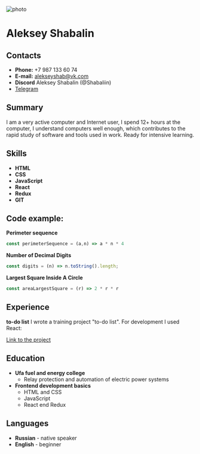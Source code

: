 ![photo](https://hhcdn.ru/photo/591937889.jpeg?t=1647332843&h=ZWy5kMU8omfG32cWc_v0lw "photo")
# Aleksey Shabalin
## Contacts
* **Phone:** +7 987 133 60 74  
* **E-mail:** alekseyshab@vk.com
* **Discord** Aleksey Shabalin (@Shabaliin)  
* [Telegram](https://t.me/alekseyshaab "https://t.me/alekseyshaab")

## Summary
I am a very active computer and Internet user, I spend 12+ hours at the computer, I understand computers well enough, which contributes to the rapid study of software and tools used in work. Ready for intensive learning.
## Skills
* **HTML**
* **CSS**
* **JavaScript**
* **React**
* **Redux**
* **GIT**

## Code example:
**Perimeter sequence**
```javascript
const perimeterSequence = (a,n) => a * n * 4
```
**Number of Decimal Digits**
```javascript
const digits = (n) => n.toString().length;
```
**Largest Square Inside A Circle**
```javascript
const areaLargestSquare = (r) => 2 * r * r
```
## Experience
**to-do list**
I wrote a training project "to-do list". For development I used React:

[Link to the project](https://github.com/Shabaliin/todo "https://github.com/Shabaliin/todo")

## Education
* **Ufa fuel and energy college**
  * Relay protection and automation of electric power systems
* **Frontend development basics**
  * HTML and CSS
  * JavaScript
  * React end Redux
 
## Languages
* **Russian** - native speaker
* **English** - beginner

